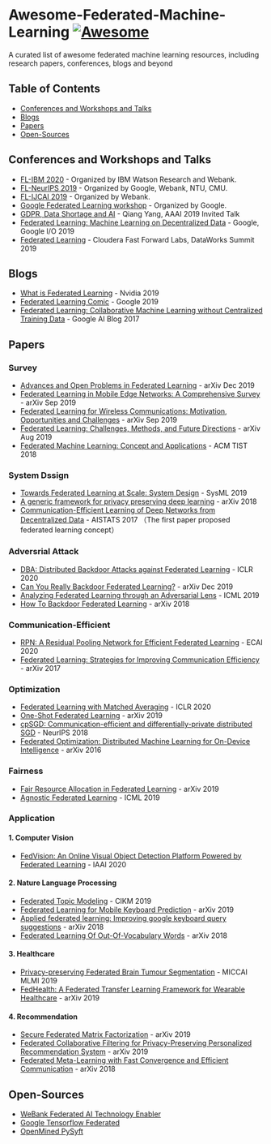 # Awesome-Federated-Machine-Learning [![Awesome](https://awesome.re/badge.svg)](https://awesome.re)
A curated list of awesome federated machine learning resources, including research papers, conferences, blogs and beyond

## Table of Contents

 - [Conferences and Workshops and Talks](#conferences-and-workshops-and-talks)
 - [Blogs](#blogs)
 - [Papers](#papers)
 - [Open-Sources](#open-sources)
 
## Conferences and Workshops and Talks
 * [FL-IBM 2020](https://federated-learning.bitbucket.io/ibm2020/) - Organized by IBM Watson Research and Webank.
 * [FL-NeurIPS 2019](http://federated-learning.org/fl-neurips-2019/) - Organized by Google, Webank, NTU, CMU.
 * [FL-IJCAI 2019](https://www.ijcai19.org/workshops.html) - Organized by Webank.
 * [Google Federated Learning workshop](https://sites.google.com/view/federated-learning-2019/home) - Organized by Google.
 * [GDPR, Data Shortage and AI](https://vimeo.com/313941621) - Qiang Yang, AAAI 2019 Invited Talk
 * [Federated Learning: Machine Learning on Decentralized Data](https://www.youtube.com/watch?v=89BGjQYA0uE) - Google, Google I/O 2019
 * [Federated Learning](https://www.youtube.com/watch?v=xJkY3ehX_MI) - Cloudera Fast Forward Labs, DataWorks Summit 2019

## Blogs
 * [What is Federated Learning](https://blogs.nvidia.com/blog/2019/10/13/what-is-federated-learning/) - Nvidia 2019
 * [Federated Learning Comic](https://federated.withgoogle.com/) - Google 2019
 * [Federated Learning: Collaborative Machine Learning without Centralized Training Data](https://ai.googleblog.com/2017/04/federated-learning-collaborative.html) - Google AI Blog 2017
 
## Papers

### **Survey**
 * [Advances and Open Problems in Federated Learning](https://arxiv.org/abs/1912.04977) - arXiv Dec 2019
 * [Federated Learning in Mobile Edge Networks: A Comprehensive Survey](https://arxiv.org/abs/1909.11875) - arXiv Sep 2019
 * [Federated Learning for Wireless Communications: Motivation, Opportunities and Challenges](https://arxiv.org/abs/1908.06847) - arXiv Sep 2019
 * [Federated Learning: Challenges, Methods, and Future Directions](https://arxiv.org/abs/1908.07873) - arXiv Aug 2019 
 * [Federated Machine Learning: Concept and Applications](https://arxiv.org/abs/1902.04885) - ACM TIST 2018
 

### **System Dssign**
 * [Towards Federated Learning at Scale: System Design](https://arxiv.org/abs/1902.01046) - SysML 2019
 * [A generic framework for privacy preserving deep learning](https://arxiv.org/abs/1811.04017) - arXiv 2018
 * [Communication-Efficient Learning of Deep Networks from Decentralized Data](https://arxiv.org/abs/1602.05629) - AISTATS 2017 （The first paper proposed federated learning concept）
 
### **Adversrial Attack**
 * [DBA: Distributed Backdoor Attacks against Federated Learning](https://openreview.net/forum?id=rkgyS0VFvr) - ICLR 2020
 * [Can You Really Backdoor Federated Learning?](https://arxiv.org/abs/1911.07963) - arXiv Dec 2019
 * [Analyzing Federated Learning through an Adversarial Lens](https://arxiv.org/abs/1811.12470) - ICML 2019
 * [How To Backdoor Federated Learning](https://arxiv.org/abs/1807.00459) - arXiv 2018


### **Communication-Efficient**
 * [RPN: A Residual Pooling Network for Efficient Federated Learning](https://arxiv.org/abs/2001.08600) - ECAI 2020
 * [Federated Learning: Strategies for Improving Communication Efficiency](https://arxiv.org/abs/1610.05492) - arXiv 2017


### **Optimization**
 * [Federated Learning with Matched Averaging](https://openreview.net/forum?id=BkluqlSFDS) - ICLR 2020
 * [One-Shot Federated Learning](https://arxiv.org/abs/1902.11175) - arXiv 2019
 * [cpSGD: Communication-efficient and differentially-private distributed SGD](https://arxiv.org/abs/1805.10559) - NeurIPS 2018
 * [Federated Optimization: Distributed Machine Learning for On-Device Intelligence](https://arxiv.org/abs/1610.02527) - arXiv 2016
 
### **Fairness**
 * [Fair Resource Allocation in Federated Learning](https://arxiv.org/abs/1905.10497) - arXiv 2019
 * [Agnostic Federated Learning](https://arxiv.org/abs/1902.00146) - ICML 2019
 
### **Application**

#### 1. Computer Vision
 * [FedVision: An Online Visual Object Detection Platform Powered by Federated Learning](https://arxiv.org/abs/2001.06202) - IAAI 2020

#### 2. Nature Language Processing
 * [Federated Topic Modeling](https://dl.acm.org/doi/10.1145/3357384.3357909) - CIKM 2019
 * [Federated Learning for Mobile Keyboard Prediction](https://arxiv.org/abs/1811.03604) - arXiv 2019
 * [Applied federated learning: Improving google keyboard query suggestions](https://arxiv.org/abs/1812.02903) - arXiv 2018
 * [Federated Learning Of Out-Of-Vocabulary Words](https://arxiv.org/abs/1903.10635) - arXiv 2018

#### 3. Healthcare
 * [Privacy-preserving Federated Brain Tumour Segmentation](https://arxiv.org/abs/1910.00962) - MICCAI MLMI 2019
 * [FedHealth: A Federated Transfer Learning Framework for Wearable Healthcare](https://arxiv.org/abs/1907.09173) - arXiv 2019





#### 4. Recommendation
 * [Secure Federated Matrix Factorization](https://arxiv.org/abs/1906.05108) - arXiv 2019
 * [Federated Collaborative Filtering for Privacy-Preserving Personalized Recommendation System](https://arxiv.org/abs/1901.09888) - arXiv 2019
 * [Federated Meta-Learning with Fast Convergence and Efficient Communication](https://arxiv.org/abs/1802.07876) - arXiv 2018
 


## Open-Sources
 * [WeBank Federated AI Technology Enabler](https://github.com/FederatedAI/FATE)
 * [Google Tensorflow Federated](https://github.com/tensorflow/federated)
 * [OpenMined PySyft](https://github.com/OpenMined/PySyft)
 
